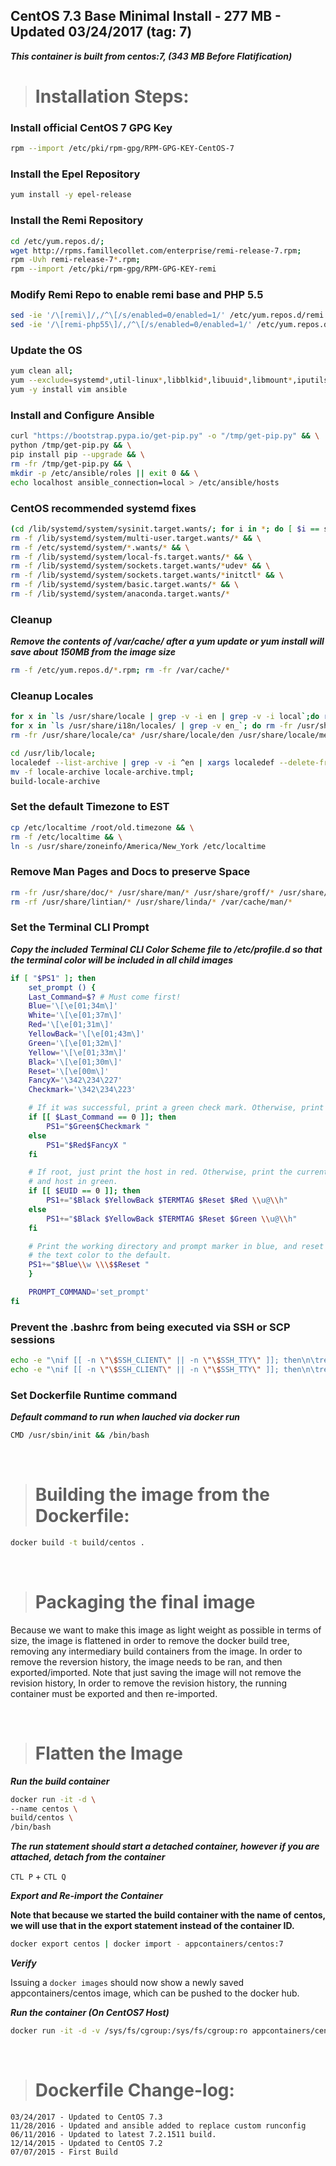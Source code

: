 ## CentOS 7.3 Base Minimal Install - 277 MB - Updated 03/24/2017 (tag: 7)

***This container is built from centos:7, (343 MB Before Flatification)***

># Installation Steps:

### Install official CentOS 7 GPG Key

```bash
rpm --import /etc/pki/rpm-gpg/RPM-GPG-KEY-CentOS-7
```

### Install the Epel Repository

```bash
yum install -y epel-release
```

### Install the Remi Repository

```bash
cd /etc/yum.repos.d/;
wget http://rpms.famillecollet.com/enterprise/remi-release-7.rpm;
rpm -Uvh remi-release-7*.rpm;
rpm --import /etc/pki/rpm-gpg/RPM-GPG-KEY-remi
```

### Modify Remi Repo to enable remi base and PHP 5.5

```bash
sed -ie '/\[remi\]/,/^\[/s/enabled=0/enabled=1/' /etc/yum.repos.d/remi.repo;
sed -ie '/\[remi-php55\]/,/^\[/s/enabled=0/enabled=1/' /etc/yum.repos.d/remi.repo
```

### Update the OS

```bash
yum clean all;
yum --exclude=systemd*,util-linux*,libblkid*,libuuid*,libmount*,iputils* -y update
yum -y install vim ansible
```

### Install and Configure Ansible

```bash
curl "https://bootstrap.pypa.io/get-pip.py" -o "/tmp/get-pip.py" && \
python /tmp/get-pip.py && \
pip install pip --upgrade && \
rm -fr /tmp/get-pip.py && \
mkdir -p /etc/ansible/roles || exit 0 && \
echo localhost ansible_connection=local > /etc/ansible/hosts
```

### CentOS recommended systemd fixes

```bash
(cd /lib/systemd/system/sysinit.target.wants/; for i in *; do [ $i == systemd-tmpfiles-setup.service ] || rm -f $i; done) && \
rm -f /lib/systemd/system/multi-user.target.wants/* && \
rm -f /etc/systemd/system/*.wants/* && \
rm -f /lib/systemd/system/local-fs.target.wants/* && \
rm -f /lib/systemd/system/sockets.target.wants/*udev* && \
rm -f /lib/systemd/system/sockets.target.wants/*initctl* && \
rm -f /lib/systemd/system/basic.target.wants/* && \
rm -f /lib/systemd/system/anaconda.target.wants/*
```

### Cleanup

***Remove the contents of /var/cache/ after a yum update or yum install will save about 150MB from the image size***

```bash
rm -f /etc/yum.repos.d/*.rpm; rm -fr /var/cache/*
```

### Cleanup Locales

```bash
for x in `ls /usr/share/locale | grep -v -i en | grep -v -i local`;do rm -fr /usr/share/locale/$x; done && \
for x in `ls /usr/share/i18n/locales/ | grep -v en_`; do rm -fr /usr/share/i18n/locales/$x; done && \
rm -fr /usr/share/locale/ca* /usr/share/locale/den /usr/share/locale/men /usr/share/locale/wen /usr/share/locale/zen && \
```

```bash
cd /usr/lib/locale;
localedef --list-archive | grep -v -i ^en | xargs localedef --delete-from-archive
mv -f locale-archive locale-archive.tmpl;
build-locale-archive
```

### Set the default Timezone to EST

```bash
cp /etc/localtime /root/old.timezone && \
rm -f /etc/localtime && \
ln -s /usr/share/zoneinfo/America/New_York /etc/localtime
```

### Remove Man Pages and Docs to preserve Space

```bash
rm -fr /usr/share/doc/* /usr/share/man/* /usr/share/groff/* /usr/share/info/*;
rm -rf /usr/share/lintian/* /usr/share/linda/* /var/cache/man/*
```

### Set the Terminal CLI Prompt

***Copy the included Terminal CLI Color Scheme file to /etc/profile.d so that the terminal color will be included in all child images***

```bash
if [ "$PS1" ]; then
    set_prompt () {
    Last_Command=$? # Must come first!
    Blue='\[\e[01;34m\]'
    White='\[\e[01;37m\]'
    Red='\[\e[01;31m\]'
    YellowBack='\[\e[01;43m\]'
    Green='\[\e[01;32m\]'
    Yellow='\[\e[01;33m\]'
    Black='\[\e[01;30m\]'
    Reset='\[\e[00m\]'
    FancyX='\342\234\227'
    Checkmark='\342\234\223'

    # If it was successful, print a green check mark. Otherwise, print a red X.
    if [[ $Last_Command == 0 ]]; then
        PS1="$Green$Checkmark "
    else
        PS1="$Red$FancyX "
    fi

    # If root, just print the host in red. Otherwise, print the current user
    # and host in green.
    if [[ $EUID == 0 ]]; then
        PS1+="$Black $YellowBack $TERMTAG $Reset $Red \\u@\\h"
    else
        PS1+="$Black $YellowBack $TERMTAG $Reset $Green \\u@\\h"
    fi

    # Print the working directory and prompt marker in blue, and reset
    # the text color to the default.
    PS1+="$Blue\\w \\\$$Reset "
    }

    PROMPT_COMMAND='set_prompt'
fi
```

### Prevent the .bashrc from being executed via SSH or SCP sessions

```bash
echo -e "\nif [[ -n \"\$SSH_CLIENT\" || -n \"\$SSH_TTY\" ]]; then\n\treturn;\nfi\n" >> /root/.bashrc && \
echo -e "\nif [[ -n \"\$SSH_CLIENT\" || -n \"\$SSH_TTY\" ]]; then\n\treturn;\nfi\n" >> /etc/skel/.bashrc
```

### Set Dockerfile Runtime command

***Default command to run when lauched via docker run***

```bash
CMD /usr/sbin/init && /bin/bash
```
&nbsp;

># Building the image from the Dockerfile:

```bash
docker build -t build/centos .
```
&nbsp;

># Packaging the final image

Because we want to make this image as light weight as possible in terms of size, the image is flattened in order to remove the docker build tree, removing any intermediary build containers from the image. In order to remove the reversion history, the image needs to be ran, and then exported/imported. Note that just saving the image will not remove the revision history, In order to remove the revision history, the running container must be exported and then re-imported.

&nbsp;

># Flatten the Image

***Run the build container***

```bash
docker run -it -d \
--name centos \
build/centos \
/bin/bash
```

***The run statement should start a detached container, however if you are attached, detach from the container***

`CTL P` + `CTL Q`


***Export and Re-import the Container***

__Note that because we started the build container with the name of centos, we will use that in the export statement instead of the container ID.__

```bash
docker export centos | docker import - appcontainers/centos:7
```

***Verify***

Issuing a `docker images` should now show a newly saved appcontainers/centos image, which can be pushed to the docker hub.

***Run the container (On CentOS7 Host)***

```bash
docker run -it -d -v /sys/fs/cgroup:/sys/fs/cgroup:ro appcontainers/centos:7
```

&nbsp;

># Dockerfile Change-log:

    03/24/2017 - Updated to CentOS 7.3
    11/28/2016 - Updated and ansible added to replace custom runconfig
    06/11/2016 - Updated to latest 7.2.1511 build.
    12/14/2015 - Updated to CentOS 7.2
    07/07/2015 - First Build
